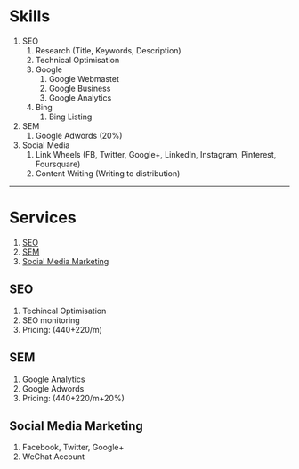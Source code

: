 # Skills

1. SEO
    1. Research (Title, Keywords, Description)
    1. Technical Optimisation
    1. Google
        1. Google Webmastet
        1. Google Business
        1. Google Analytics
    1. Bing
        1. Bing Listing
1. SEM
    1. Google Adwords (20%)
1. Social Media
    1. Link Wheels (FB, Twitter, Google+, LinkedIn, Instagram, Pinterest, Foursquare)
    1. Content Writing (Writing to distribution)

---

# Services
1. [SEO](##seo)
1. [SEM](##sem)
1. [Social Media Marketing](##social-media-marketing)

## SEO 
1. Techincal Optimisation
1. SEO monitoring
1. Pricing: (440+220/m)

## SEM
1. Google Analytics
1. Google Adwords
1. Pricing: (440+220/m+20%)

## Social Media Marketing
1. Facebook, Twitter, Google+
1. WeChat Account
